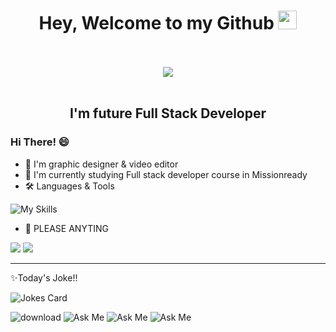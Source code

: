 

<div id="header" align="center">
  <h1>
  Hey, Welcome to my Github <img src="https://media.giphy.com/media/hvRJCLFzcasrR4ia7z/giphy.gif" width="30px"/>
</h1> <br/> <br/>
 
 <img src=https://api.accredible.com/v1/frontend/credential_website_embed_image/badge/57124896>
  <br /> <br />
<h2> I'm future Full Stack Developer </h2>
</div>


###  Hi There! 😄


- 🌸 I'm graphic designer & video editor
- 🌱 I'm currently studying Full stack developer course in Missionready
- 🛠️ Languages & Tools


![My Skills](https://skills.thijs.gg/icons?i=js,html,css,py,nodejs,react,mysql,figma,&theme=light)
  
  
- 💬 PLEASE  ANYTING



<img src="https://github-readme-stats.vercel.app/api?username=Mjmissionready&theme=blue-green" />
 

<img src="https://github-readme-stats.vercel.app/api/top-langs/?username=Mjmissionready&theme=blue-green" />

---


✨Today's Joke!!

![Jokes Card](https://readme-jokes.vercel.app/api)



![download](https://img.shields.io/github/downloads/Mymissionready/Turner/total.svg) ![Ask Me](https://img.shields.io/github/issues-pr/Mjmissionready/Tuners.svg) ![Ask Me](https://badge-size.herokuapp.com/Mjmissionready/Turner) ![Ask Me](https://img.shields.io/badge/Ask%20me-anything-1abc9c.svg)

